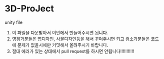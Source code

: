 # 3D-ProJect
unity file

1. 이 파일을 다운받아서 이안에서 만들어주시면 됩니다.
2. 영겜과분들은 맵디자인, 사물디자인등을 해서 꾸며주시면 되고 컴소과분들은 코드에 문제가 없을시에만 커밋해서 올려주시기 바랍니다.
3. 절대 에러가 있는 상태에서 pull request를 하시면 안됩니다!!!!!!!!!!!
